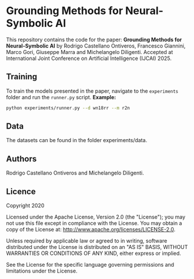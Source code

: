 # Grounding Methods for Neural-Symbolic AI

This repository contains the code for the paper: **Grounding Methods for Neural-Symbolic AI** by Rodrigo Castellano Ontiveros, Francesco Giannini, Marco Gori, Giuseppe Marra and Michelangelo Diligenti. Accepted at International Joint Conference on Artificial Intelligence (IJCAI) 2025. 

## Training

To train the models presented in the paper, navigate to the `experiments` folder and run the `runner.py` script.
**Example:**
```bash
python experiments/runner.py --d wn18rr --m r2n
```
## Data
The datasets can be found in the folder experiments/data.

## Authors
Rodrigo Castellano Ontiveros and Michelangelo Diligenti.

## Licence
Copyright 2020

Licensed under the Apache License, Version 2.0 (the "License"); you may not use this file except in compliance with the License. You may obtain a copy of the License at: http://www.apache.org/licenses/LICENSE-2.0.

Unless required by applicable law or agreed to in writing, software distributed under the License is distributed on an "AS IS" BASIS, WITHOUT WARRANTIES OR CONDITIONS OF ANY KIND, either express or implied.

See the License for the specific language governing permissions and limitations under the License.
